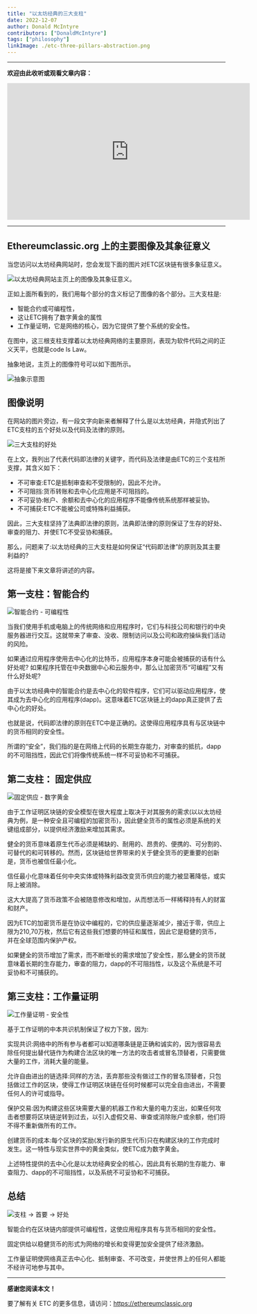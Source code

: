 ```yaml
---
title: "以太坊经典的三大支柱"
date: 2022-12-07
author: Donald McIntyre
contributors: ["DonaldMcIntyre"]
tags: ["philosophy"]
linkImage: ./etc-three-pillars-abstraction.png
---
```


---
**欢迎由此收听或观看文章内容：**

<iframe width="560" height="315" src="https://www.youtube.com/embed/GJqwZvFRZMY" title="YouTube video player" frameborder="0" allow="accelerometer; autoplay; clipboard-write; encrypted-media; gyroscope; picture-in-picture" allowfullscreen></iframe>

---

## Ethereumclassic.org 上的主要图像及其象征意义

当您访问以太坊经典网站时，您会发现下面的图片对ETC区块链有很多象征意义。 

![以太坊经典网站主页上的图像及其象征意义。](./pillars-image-cn.png)

正如上面所看到的，我们用每个部分的含义标记了图像的各个部分。三大支柱是:

- 智能合约或可编程性，
- 这让ETC拥有了数字黄金的属性
- 工作量证明，它是网络的核心，因为它提供了整个系统的安全性。

在图中，这三根支柱支撑着以太坊经典网络的主要原则，表现为软件代码之间的正义天平，也就是code Is Law。

抽象地说，主页上的图像符号可以如下图所示。

![抽象示意图](./etc-three-pillars-abstraction.png)

## 图像说明

在网站的图片旁边，有一段文字向新来者解释了什么是以太坊经典，并隐式列出了ETC支柱的五个好处以及代码及法律的原则。

![三大支柱的好处](./pillars-text-cn.png)

在上文，我列出了代表代码即法律的关键字，而代码及法律是由ETC的三个支柱所支撑，其含义如下：
 
- 不可审查:ETC是抵制审查和不受限制的，因此不允许。
- 不可阻挡:货币转账和去中心化应用是不可阻挡的。
- 不可妥协:帐户、余额和去中心化的应用程序不能像传统系统那样被妥协。
- 不可捕获:ETC不能被公司或特殊利益捕获。

因此，三大支柱坚持了法典即法律的原则，法典即法律的原则保证了生存的好处、审查的阻力、并使ETC不受妥协和捕获。

那么，问题来了:以太坊经典的三大支柱是如何保证“代码即法律”的原则及其主要利益的?

这将是接下来文章将讲述的内容。

## 第一支柱：智能合约

![智能合约 - 可编程性](./etc-pillar-smart-contracts.png)

当我们使用手机或电脑上的传统网络和应用程序时，它们与科技公司和银行的中央服务器进行交互。这就带来了审查、没收、限制访问以及公司和政府操纵我们活动的风险。

如果通过应用程序使用去中心化的比特币，应用程序本身可能会被捕获的话有什么好处呢? 如果程序托管在中央数据中心和云服务中，那么让加密货币“可编程”又有什么好处呢?

由于以太坊经典中的智能合约是去中心化的软件程序，它们可以驱动应用程序，使其成为去中心化的应用程序(dapp)。这意味着ETC区块链上的dapp真正提供了去中心化的好处。

也就是说，代码即法律的原则在ETC中是正确的。这使得应用程序具有与区块链中的货币相同的安全性。

所谓的“安全”，我们指的是在网络上代码的长期生存能力，对审查的抵抗，dapp的不可阻挡性，因此它们将像传统系统一样不可妥协和不可捕获。

## 第二支柱： 固定供应

![固定供应 - 数字黄金](./etc-pillar-fixed-supply.png)

由于工作证明区块链的安全模型在很大程度上取决于对其服务的需求(以以太坊经典为例，是一种安全且可编程的加密货币)，因此健全货币的属性必须是系统的关键组成部分，以提供经济激励来增加其需求。

健全的货币意味着原生代币必须是稀缺的、耐用的、昂贵的、便携的、可分割的、可替代的和可转移的。然而，区块链给世界带来的关于健全货币的更重要的创新是，货币也被信任最小化。

信任最小化意味着任何中央实体或特殊利益改变货币供应的能力被显著降低，或实际上被消除。

这大大提高了货币政策不会被随意修改和增加，从而想法币一样稀释持有人的财富和财产。

因为ETC的加密货币是在协议中编程的，它的供应量逐渐减少，接近于零，供应上限为210,70万枚，然后它有这些我们想要的特征和属性，因此它是稳健的货币，并在全球范围内保护产权。

如果健全的货币增加了需求，而不断增长的需求增加了安全性，那么健全的货币就意味着长期的生存能力，审查的阻力，dapp的不可阻挡性，以及这个系统是不可妥协和不可捕获的。

## 第三支柱：工作量证明

![工作量证明 - 安全性](./etc-pillar-pow.png)

基于工作证明的中本共识机制保证了权力下放，因为:

实现共识:网络中的所有参与者都可以知道哪条链是正确和诚实的，因为很容易去除任何提出替代链作为构建合法区块的唯一方法的攻击者或冒名顶替者，只需要做大量的工作，消耗大量的能量。

允许自由进出的链选择:同样的方法，丢弃那些没有做过工作的冒名顶替者，只包括做过工作的区块，使得工作证明区块链在任何时候都可以完全自由进出，不需要任何人的许可或指导。

保护交易:因为构建这些区块需要大量的机器工作和大量的电力支出，如果任何攻击者想要将区块链逆转到过去，以引入虚假交易、审查或消除账户或余额，他们将不得不重新做所有的工作。

创建货币的成本:每个区块的奖励(发行新的原生代币)只在构建区块的工作完成时发生。这一特性与现实世界中的黄金类似，使ETC成为数字黄金。

上述特性提供的去中心化是以太坊经典安全的核心，因此具有长期的生存能力、审查阻力、dapp的不可阻挡性，以及系统不可妥协和不可捕获。

## 总结

![支柱 → 首要 → 好处](./pillars-benefits-cn.png)

智能合约在区块链内部提供可编程性，这使应用程序具有与货币相同的安全性。

固定供给以稳健货币的形式为网络的增长和变得更加安全提供了经济激励。

工作量证明使网络真正去中心化、抵制审查、不可改变，并使世界上的任何人都能不经许可地参与其中。

---

**感谢您阅读本文！**

要了解有关 ETC 的更多信息，请访问：https://ethereumclassic.org
